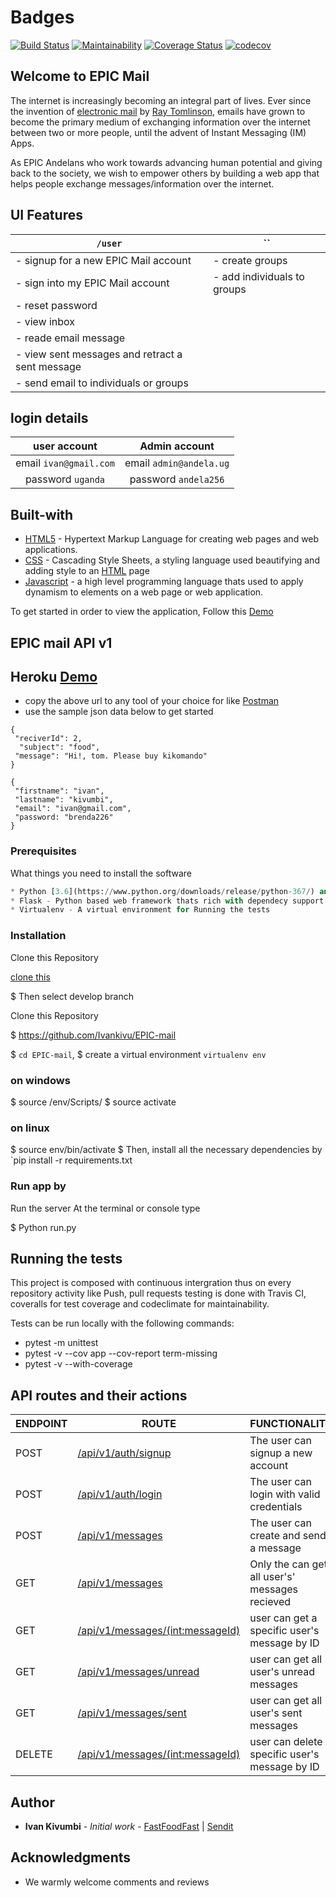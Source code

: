 # Badges

[![Build Status](https://travis-ci.org/Ivankivu/EPIC-mail.svg?branch=user-delete-email-inbox-164727466)](https://travis-ci.org/Ivankivu/EPIC-mail)
[![Maintainability](https://api.codeclimate.com/v1/badges/079ceee6c85bf2c40de9/maintainability)](https://codeclimate.com/github/Ivankivu/EPIC-mail/maintainability) [![Coverage Status](https://coveralls.io/repos/github/Ivankivu/EPIC-mail/badge.svg?branch=api-user-get-all-sent-emails-164727371)](https://coveralls.io/github/Ivankivu/EPIC-mail?branch=api-user-get-all-sent-emails-164727371)
[![codecov](https://codecov.io/gh/Ivankivu/EPIC-mail/branch/user-delete-email-inbox-164727466/graph/badge.svg)](https://codecov.io/gh/Ivankivu/EPIC-mail)

## Welcome to EPIC Mail

The internet is increasingly becoming an integral part of lives. Ever since the invention of
[electronic mail](https://en.wikipedia.org/wiki/Email) by [Ray Tomlinson](https://en.wikipedia.org/wiki/Ray_Tomlinson), emails have grown to become the primary medium of
exchanging information over the internet between two or more people, until the advent of Instant
Messaging (IM) Apps.

As EPIC Andelans who work towards advancing human potential and giving back to the society,
we wish to empower others by building a web app that helps people exchange
messages/information over the internet.

## UI Features

 |`/user`| ``|
 |---|---|
 |- signup for a new EPIC Mail account| - create groups|
 |- sign into my EPIC Mail account| - add individuals to groups|
 |- reset password||
 |- view inbox||
 |- reade email message||
 |- view sent messages and retract a sent message||
 |- send email to individuals or groups||

## login details

|user account|Admin account|
|:---:|:---:|
|email  `ivan@gmail.com`|email  `admin@andela.ug`|
|password  `uganda`|password  `andela256`|


## Built-with

* [HTML5](https://en.wikipedia.org/wiki/HTML) - Hypertext Markup Language for creating web pages and web applications.
* [CSS](https://en.wikipedia.org/wiki/Cascading_Style_Sheets) - Cascading Style Sheets, a styling language used beautifying and adding style to an [HTML](https://en.wikipedia.org/wiki/HTML) page
* [Javascript](https://en.wikipedia.org/wiki/JavaScript) - a high level programming language thats used to apply dynamism to elements on a web page or web application.

To get started in order to view the application, Follow this [Demo](https://ivankivu.github.io/EPIC-mail/UI/)

## EPIC mail API v1

## Heroku [Demo](https://epicmail-v1.herokuapp.com/)

* copy the above url to any tool of your choice for like [Postman](https://www.getpostman.com/)
* use the sample json data below to get started

```create message
{
 "reciverId": 2,
  "subject": "food",
 "message": "Hi!, tom. Please buy kikomando"
}
```

```create user
{
 "firstname": "ivan",
 "lastname": "kivumbi",
 "email": "ivan@gmail.com",
 "password: "brenda226"
}
```

### Prerequisites

What things you need to install the software

```python
* Python [3.6](https://www.python.org/downloads/release/python-367/) and later- Programming language that lets you work more dynamically
* Flask - Python based web framework thats rich with dependecy support
* Virtualenv - A virtual environment for Running the tests
```

### Installation

Clone this Repository

[clone this](https://github.com/Ivankivu/EPIC-mail.git)

$ Then select develop branch

Clone this Repository

$ https://github.com/Ivankivu/EPIC-mail

$  `cd EPIC-mail`, 
$ create a virtual environment `virtualenv env`

### on windows

$ source /env/Scripts/
$ source activate

### on linux

$ source env/bin/activate
$ Then, install all the necessary dependencies by  `pip install -r requirements.txt

### Run app by

Run the server At the terminal or console type

$ Python run.py

## Running the tests

This project is composed with continuous intergration thus on every repository activity like Push, pull requests testing is done
with Travis CI, coveralls for test coverage and codeclimate for maintainability.

Tests can be run locally with the following commands:

* pytest -m unittest
* pytest -v --cov app --cov-report term-missing
* pytest -v --with-coverage

## API routes and their actions

| ENDPOINT | ROUTE | FUNCTIONALITY |NOTES]
| ------- | ----- | ------------- |-------|
| POST | [/api/v1/auth/signup](https://epicmail-v1.herokuapp.com/api/v1/auth/signup) | The user can signup a new account| |
| POST | [/api/v1/auth/login](https://epicmail-v1.herokuapp.com/api/v1/auth/login) | The user can login with valid credentials| |
| POST | [/api/v1/messages](https://epicmail-v1.herokuapp.com/api/v1/messages) |The user can create and send a message| |
| GET |[/api/v1/messages](https://epicmail-v1.herokuapp.com/api/v1/messages)| Only the can get all user's' messages recieved||
| GET |[/api/v1/messages/(int:messageId)](https://epicmail-v1.herokuapp.com/api/v1/messages/1)| user can get a specific user's message by ID||
| GET |[/api/v1/messages/unread](https://epicmail-v1.herokuapp.com/api/v1/messages/unread)| user can get all user's unread messages||
| GET |[/api/v1/messages/sent](https://epicmail-v1.herokuapp.com/api/v1/messages/sent)| user can get all user's sent messages||
| DELETE |[/api/v1/messages/(int:messageId)](https://epicmail-v1.herokuapp.com/api/v1/messages/1)| user can delete a specific user's message by ID||

## Author

* **Ivan Kivumbi** - *Initial work* - [FastFoodFast](https://github.com/Ivankivu/Fast-Food-Fast) | [Sendit](https://github.com/Ivankivu/SendIT)

## Acknowledgments

* We warmly welcome comments and reviews
